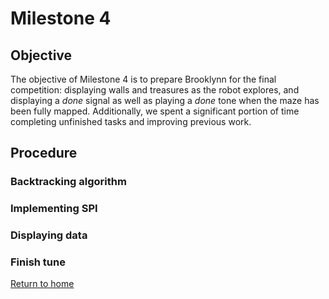 # Milestone 4

## Objective
The objective of Milestone 4 is to prepare Brooklynn for the final competition: displaying walls and treasures as the robot explores, and displaying a *done* signal as well as playing a *done* tone when the maze has been fully mapped. Additionally, we spent a significant portion of time completing unfinished tasks and improving previous work.

## Procedure

### Backtracking algorithm

### Implementing SPI

### Displaying data

### Finish tune

[Return to home](https://sofyacalvin.github.io/ece3400-group3/)
